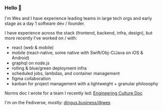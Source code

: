 ### Hello 👋

I'm Wes and I have experience leading teams in large tech orgs and early stage as a day 1 software dev / founder.

I have experience across the stack (frontend, backend, infra, design), but more recently I've worked on / with:

* react (web & mobile)
* mobile (react-native, some native with Swift/Obj-C/Java on iOS & Android)
* graphql on node.js
* rolling & blue/green deployment infra
* scheduled jobs, lambdas, and container management
* figma collaboration
* kanban for project management with a lightweight + granular philosophy

Norms doc I wrote for a team I recently led:
[Engineering Culture Doc](https://sterlingwes.notion.site/sterlingwes/Engineering-Culture-Doc-cc8543756c244641bf119996ad02ed25)

I'm on the Fediverse, mostly: [dingus.business/@wes](https://dingus.business/@wes)
